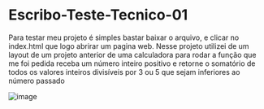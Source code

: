 # Escribo-Teste-Tecnico-01

Para testar meu projeto é simples bastar baixar o arquivo, e clicar no index.html que logo abrirar um pagina web.
Nesse projeto utilizei de um layout de um projeto anterior de uma calculadora para rodar a função que me foi pedida
receba um número inteiro positivo e retorne o
somatório de todos os valores inteiros divisíveis por 3 ou 5 que sejam inferiores ao
número passado

![image](https://user-images.githubusercontent.com/96206036/185437866-07d17cec-fd3b-477f-bbc6-d51da0fc8525.png)

